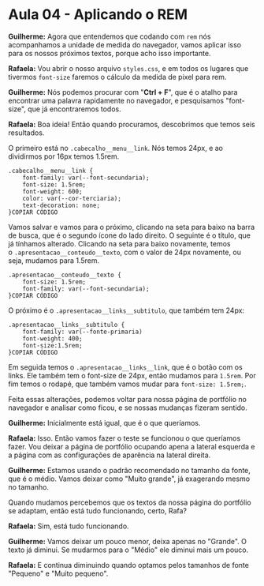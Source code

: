 # Aula 04 - Aplicando o REM

**Guilherme:** Agora que entendemos que codando com `rem` nós acompanhamos a unidade de medida do navegador, vamos aplicar isso para os nossos próximos textos, porque acho isso importante.

**Rafaela:** Vou abrir o nosso arquivo `styles.css`, e em todos os lugares que tivermos `font-size` faremos o cálculo da medida de pixel para rem.

**Guilherme:** Nós podemos procurar com "**Ctrl + F**", que é o atalho para encontrar uma palavra rapidamente no navegador, e pesquisamos "font-size", que já encontraremos todos.

**Rafaela:** Boa ideia! Então quando procuramos, descobrimos que temos seis resultados.

O primeiro está no `.cabecalho__menu__link`. Nós temos 24px, e ao dividirmos por 16px temos 1.5rem.

```
.cabecalho__menu__link {
    font-family: var(--font-secundaria);
    font-size: 1.5rem;
    font-weight: 600;
    color: var(--cor-terciaria);
    text-decoration: none;
}COPIAR CÓDIGO
```

Vamos salvar e vamos para o próximo, clicando na seta para baixo na barra de busca, que é o segundo ícone do lado direito. O seguinte é o título, que já tínhamos alterado. Clicando na seta para baixo novamente, temos o `.apresentacao__conteudo__texto`, com o valor de 24px novamente, ou seja, mudamos para 1.5rem.

```
.apresentacao__conteudo__texto {
    font-size: 1.5rem;
    font-family: var(--font-secundaria);
}COPIAR CÓDIGO
```

O próximo é o `.apresentacao__links__subtitulo`, que também tem 24px:

```
.apresentacao__links__subtitulo {
    font-family: var(--fonte-primaria)
    font-weight: 400;
    font-size:1.5rem;
}COPIAR CÓDIGO
```

Em seguida temos o `.apresentacao__links__link`, que é o botão com os links. Ele também tem o font-size de 24px, então mudamos para `1.5rem`. Por fim temos o rodapé, que também vamos mudar para `font-size: 1.5rem;`.

Feita essas alterações, podemos voltar para nossa página de portfólio no navegador e analisar como ficou, e se nossas mudanças fizeram sentido.

**Guilherme:** Inicialmente está igual, que é o que queríamos.

**Rafaela:** Isso. Então vamos fazer o teste se funcionou o que queríamos fazer. Vou deixar a página de portfólio ocupando apena a lateral esquerda e a página com as configurações de aparência na lateral direita.

**Guilherme:** Estamos usando o padrão recomendado no tamanho da fonte, que é o médio. Vamos deixar como "Muito grande", já exagerando mesmo no tamanho.

Quando mudamos percebemos que os textos da nossa página do portfólio se adaptam, então está tudo funcionando, certo, Rafa?

**Rafaela:** Sim, está tudo funcionando.

**Guilherme:** Vamos deixar um pouco menor, deixa apenas no "Grande". O texto já diminui. Se mudarmos para o "Médio" ele diminui mais um pouco.

**Rafaela:** E continua diminuindo quando optamos pelos tamanhos de fonte "Pequeno" e "Muito pequeno".
